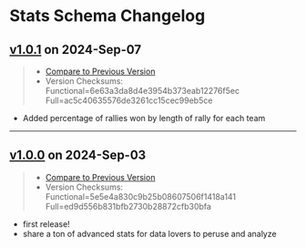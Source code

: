 # Stats Schema Changelog

## [v1.0.1](https://github.com/pbv-public/stats/releases/tag/v1.0.1) on 2024-Sep-07
> * [Compare to Previous Version](https://github.com/pbv-public/stats/compare/v1.0.0...v1.0.1?expand=1)
> * Version Checksums: Functional=6e63a3da8d4e3954b373eab12276f5ec Full=ac5c40635576de3261cc15cec99eb5ce

- Added percentage of rallies won by length of rally for each team

-------------------------------------
## [v1.0.0](https://github.com/pbv-public/stats/releases/tag/v1.0.0) on 2024-Sep-03
> * [Compare to Previous Version](https://github.com/pbv-public/stats/compare/v1.0.0^...v1.0.0?expand=1)
> * Version Checksums: Functional=5e5e4a830c9b25b08607506f1418a141 Full=ed9d556b831bfb2730b28872cfb30bfa

- first release!
- share a ton of advanced stats for data lovers to peruse and analyze

